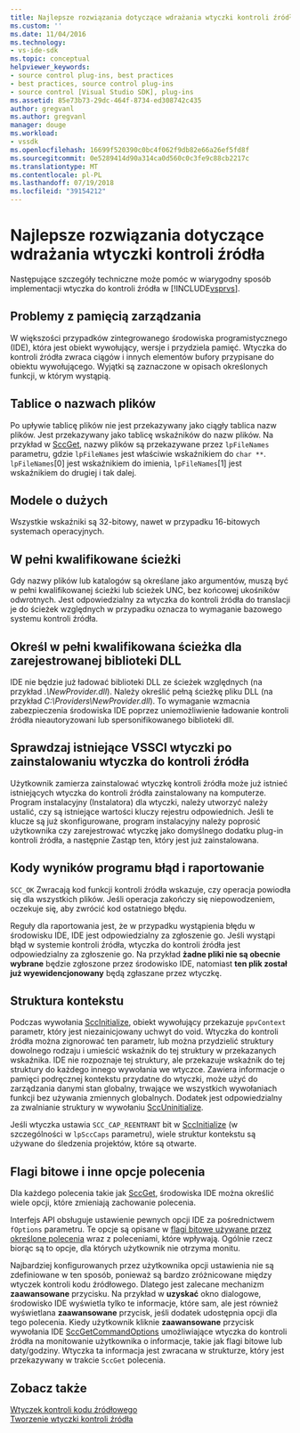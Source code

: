 ```yaml
---
title: Najlepsze rozwiązania dotyczące wdrażania wtyczki kontroli źródła | Dokumentacja firmy Microsoft
ms.custom: ''
ms.date: 11/04/2016
ms.technology:
- vs-ide-sdk
ms.topic: conceptual
helpviewer_keywords:
- source control plug-ins, best practices
- best practices, source control plug-ins
- source control [Visual Studio SDK], plug-ins
ms.assetid: 85e73b73-29dc-464f-8734-ed308742c435
author: gregvanl
ms.author: gregvanl
manager: douge
ms.workload:
- vssdk
ms.openlocfilehash: 16699f520390c0bc4f062f9db82e66a26ef5fd8f
ms.sourcegitcommit: 0e5289414d90a314ca0d560c0c3fe9c88cb2217c
ms.translationtype: MT
ms.contentlocale: pl-PL
ms.lasthandoff: 07/19/2018
ms.locfileid: "39154212"
---
```

# <a name="best-practices-for-implementing-a-source-control-plug-in"></a>Najlepsze rozwiązania dotyczące wdrażania wtyczki kontroli źródła
Następujące szczegóły techniczne może pomóc w wiarygodny sposób implementacji wtyczka do kontroli źródła w [!INCLUDE[vsprvs](../code-quality/includes/vsprvs_md.md)].  
  
## <a name="memory-management-issues"></a>Problemy z pamięcią zarządzania  
 W większości przypadków zintegrowanego środowiska programistycznego (IDE), która jest obiekt wywołujący, wersje i przydziela pamięć. Wtyczka do kontroli źródła zwraca ciągów i innych elementów bufory przypisane do obiektu wywołującego. Wyjątki są zaznaczone w opisach określonych funkcji, w którym wystąpią.  
  
## <a name="arrays-of-file-names"></a>Tablice o nazwach plików  
 Po upływie tablicę plików nie jest przekazywany jako ciągły tablica nazw plików. Jest przekazywany jako tablicę wskaźników do nazw plików. Na przykład w [SccGet](../extensibility/sccget-function.md), nazwy plików są przekazywane przez `lpFileNames` parametru, gdzie `lpFileNames` jest właściwie wskaźnikiem do `char **`. `lpFileNames`[0] jest wskaźnikiem do imienia, `lpFileNames`[1] jest wskaźnikiem do drugiej i tak dalej.  
  
## <a name="large-model"></a>Modele o dużych  
 Wszystkie wskaźniki są 32-bitowy, nawet w przypadku 16-bitowych systemach operacyjnych.  
  
## <a name="fully-qualified-paths"></a>W pełni kwalifikowane ścieżki  
 Gdy nazwy plików lub katalogów są określane jako argumentów, muszą być w pełni kwalifikowanej ścieżki lub ścieżek UNC, bez końcowej ukośników odwrotnych. Jest odpowiedzialny za wtyczka do kontroli źródła do translacji je do ścieżek względnych w przypadku oznacza to wymaganie bazowego systemu kontroli źródła.  
  
## <a name="specify-a-fully-qualified-path-for-the-registered-dll"></a>Określ w pełni kwalifikowana ścieżka dla zarejestrowanej biblioteki DLL  
 IDE nie będzie już ładować biblioteki DLL ze ścieżek względnych (na przykład *.\NewProvider.dll*). Należy określić pełną ścieżkę pliku DLL (na przykład *C:\Providers\NewProvider.dll*). To wymaganie wzmacnia zabezpieczenia środowiska IDE poprzez uniemożliwienie ładowanie kontroli źródła nieautoryzowani lub spersonifikowanego biblioteki dll.  
  
## <a name="check-for-an-existing-vssci-plug-in-when-you-install-your-source-control-plug-in"></a>Sprawdzaj istniejące VSSCI wtyczki po zainstalowaniu wtyczka do kontroli źródła  
 Użytkownik zamierza zainstalować wtyczkę kontroli źródła może już istnieć istniejących wtyczka do kontroli źródła zainstalowany na komputerze. Program instalacyjny (Instalatora) dla wtyczki, należy utworzyć należy ustalić, czy są istniejące wartości kluczy rejestru odpowiednich. Jeśli te klucze są już skonfigurowane, program instalacyjny należy poprosić użytkownika czy zarejestrować wtyczkę jako domyślnego dodatku plug-in kontroli źródła, a następnie Zastąp ten, który jest już zainstalowana.  
  
## <a name="error-result-codes-and-reporting"></a>Kody wyników programu błąd i raportowanie  
 `SCC_OK` Zwracają kod funkcji kontroli źródła wskazuje, czy operacja powiodła się dla wszystkich plików. Jeśli operacja zakończy się niepowodzeniem, oczekuje się, aby zwrócić kod ostatniego błędu.  
  
 Reguły dla raportowania jest, że w przypadku wystąpienia błędu w środowisku IDE, IDE jest odpowiedzialny za zgłoszenie go. Jeśli wystąpi błąd w systemie kontroli źródła, wtyczka do kontroli źródła jest odpowiedzialny za zgłoszenie go. Na przykład **żadne pliki nie są obecnie wybrane** będzie zgłoszone przez środowisko IDE, natomiast **ten plik został już wyewidencjonowany** będą zgłaszane przez wtyczkę.  
  
## <a name="the-context-structure"></a>Struktura kontekstu  
 Podczas wywołania [SccInitialize](../extensibility/sccinitialize-function.md), obiekt wywołujący przekazuje `ppvContext` parametr, który jest niezainicjowany uchwyt do void. Wtyczka do kontroli źródła można zignorować ten parametr, lub można przydzielić struktury dowolnego rodzaju i umieścić wskaźnik do tej struktury w przekazanych wskaźnika. IDE nie rozpoznaje tej struktury, ale przekazuje wskaźnik do tej struktury do każdego innego wywołania we wtyczce. Zawiera informacje o pamięci podręcznej kontekstu przydatne do wtyczki, może użyć do zarządzania danymi stan globalny, trwające we wszystkich wywołaniach funkcji bez używania zmiennych globalnych. Dodatek jest odpowiedzialny za zwalnianie struktury w wywołaniu [SccUninitialize](../extensibility/sccuninitialize-function.md).  
  
 Jeśli wtyczka ustawia `SCC_CAP_REENTRANT` bit w [SccInitialize](../extensibility/sccinitialize-function.md) (w szczególności w `lpSccCaps` parametru), wiele struktur kontekstu są używane do śledzenia projektów, które są otwarte.  
  
## <a name="bitflags-and-other-command-options"></a>Flagi bitowe i inne opcje polecenia  
 Dla każdego polecenia takie jak [SccGet](../extensibility/sccget-function.md), środowiska IDE można określić wiele opcji, które zmieniają zachowanie polecenia.  
  
 Interfejs API obsługuje ustawienie pewnych opcji IDE za pośrednictwem `fOptions` parametru. Te opcje są opisane w [flagi bitowe używane przez określone polecenia](../extensibility/bitflags-used-by-specific-commands.md) wraz z poleceniami, które wpływają. Ogólnie rzecz biorąc są to opcje, dla których użytkownik nie otrzyma monitu.  
  
 Najbardziej konfigurowanych przez użytkownika opcji ustawienia nie są zdefiniowane w ten sposób, ponieważ są bardzo zróżnicowane między wtyczek kontroli kodu źródłowego. Dlatego jest zalecane mechanizm **zaawansowane** przycisku. Na przykład w **uzyskać** okno dialogowe, środowisko IDE wyświetla tylko te informacje, które sam, ale jest również wyświetlana **zaawansowane** przycisk, jeśli dodatek udostępnia opcji dla tego polecenia. Kiedy użytkownik kliknie **zaawansowane** przycisk wywołania IDE [SccGetCommandOptions](../extensibility/sccgetcommandoptions-function.md) umożliwiające wtyczka do kontroli źródła na monitowanie użytkownika o informacje, takie jak flagi bitowe lub daty/godziny. Wtyczka ta informacja jest zwracana w strukturze, który jest przekazywany w trakcie `SccGet` polecenia.  
  
## <a name="see-also"></a>Zobacz także  
 [Wtyczek kontroli kodu źródłowego](../extensibility/source-control-plug-ins.md)   
 [Tworzenie wtyczki kontroli źródła](../extensibility/internals/creating-a-source-control-plug-in.md)